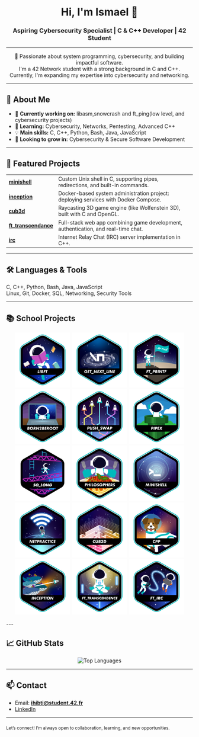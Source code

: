 <h1 align="center">Hi, I'm Ismael 👋</h1>
<h3 align="center">Aspiring Cybersecurity Specialist | C & C++ Developer | 42 Student</h3>

---

<p align="center">
  🚀 Passionate about system programming, cybersecurity, and building impactful software.<br>
  I'm a 42 Network student with a strong background in C and C++. Currently, I'm expanding my expertise into cybersecurity and networking.
</p>

---

## 💼 About Me

- 🔭 **Currently working on:** libasm,snowcrash and ft_ping(low level, and cybersecurity projects) 
- 🌱 **Learning:** Cybersecurity, Networks, Pentesting, Advanced C++
- 💡 **Main skills:** C, C++, Python, Bash, Java, JavaScript
- 🎯 **Looking to grow in:** Cybersecurity & Secure Software Development

---

## 🌟 Featured Projects

<table>
  <tr>
    <td><a href="https://github.com/ihibti/minihell"><b>minishell</b></a></td>
    <td>Custom Unix shell in C, supporting pipes, redirections, and built-in commands.</td>
  </tr>
  <tr>
    <td><a href="https://github.com/mcombeau/inception"><b>inception</b></a></td>
    <td>Docker-based system administration project: deploying services with Docker Compose.</td>
  </tr>
  <tr>
    <td><a href="https://github.com/ihibti/cub3D"><b>cub3d</b></a></td>
    <td>Raycasting 3D game engine (like Wolfenstein 3D), built with C and OpenGL.</td>
  </tr>
  <tr>
    <td><a href="https://github.com/mcombeau/ft_transcendance"><b>ft_transcendance</b></a></td>
    <td>Full-stack web app combining game development, authentication, and real-time chat.</td>
  </tr>
  <tr>
    <td><a href="https://github.com/mcombeau/ft_irc"><b>irc</b></a></td>
    <td>Internet Relay Chat (IRC) server implementation in C++.</td>
  </tr>
</table>

---

## 🛠️ Languages & Tools

C, C++, Python, Bash, Java, JavaScript  
Linux, Git, Docker, SQL, Networking, Security Tools

---

## 📚 School Projects

<p align="center">
  <a href="https://github.com/ihibti/42-tc-libft"><img src="https://github.com/mcombeau/mcombeau/blob/main/42_badges/libfte.png" alt="Libft"></a>
  <a href="https://github.com/ihibti/42-tc-get_next_line"><img src="https://github.com/mcombeau/mcombeau/blob/main/42_badges/get_next_linee.png" alt="Get Next Line"></a>
  <a href="https://github.com/ihibti/42-tc-ft_printf"><img src="https://github.com/mcombeau/mcombeau/blob/main/42_badges/ft_printfe.png" alt="ft_printf"></a>
  <a href="https://github.com/ihibti/42-tc-Born2beroot"><img src="https://github.com/mcombeau/mcombeau/blob/main/42_badges/born2beroote.png" alt="Born2beroot"></a>
  <a href="https://github.com/ihibti/42-tc-push_swap"><img src="https://github.com/mcombeau/mcombeau/blob/main/42_badges/push_swape.png" alt="Push Swap"></a>
  <a href="https://github.com/ihibti/42-tc-pipex"><img src="https://github.com/mcombeau/mcombeau/blob/main/42_badges/pipexe.png" alt="Pipex"></a>
  <a href="https://github.com/ihibti/42-tc-so_long"><img src="https://github.com/mcombeau/mcombeau/blob/main/42_badges/so_longn.png" alt="So Long"></a>
  <a href="https://github.com/ihibti/philosophers"><img src="https://github.com/mcombeau/mcombeau/blob/main/42_badges/philosopherse.png" alt="Philosophers"></a>
  <a href="https://github.com/ihibti/minihell"><img src="https://github.com/mcombeau/mcombeau/blob/main/42_badges/minishelle.png" alt="minishell"></a>
  <a href="https://github.com/ihibti/net_practice"><img src="https://github.com/mcombeau/mcombeau/blob/main/42_badges/netpracticee.png" alt="net_practice"></a>
  <a href="https://github.com/ihibti/cub3D"><img src="https://github.com/mcombeau/mcombeau/blob/main/42_badges/cub3de.png" alt="cub3D"></a>
  <a href="https://github.com/ihibti/Cpp_Modules"><img src="https://github.com/mcombeau/mcombeau/blob/main/42_badges/cppe.png" alt="CPP Modules"></a>
  <a href="https://github.com/mcombeau/inception"><img src="https://github.com/mcombeau/mcombeau/blob/main/42_badges/inceptione.png" alt="Inception"></a>
  <a href="https://github.com/mcombeau/ft_transcendance"><img src="https://github.com/mcombeau/mcombeau/blob/main/42_badges/ft_transcendencee.png" alt="ft_transcendance"></a>
  <a href="https://github.com/mcombeau/ft_irc"><img src="https://github.com/mcombeau/mcombeau/blob/main/42_badges/ft_irce.png" alt="IRC"></a>
</p>
---

## 📈 GitHub Stats

<p align="center">
  <img src="https://github-readme-stats.vercel.app/api/top-langs/?username=ihibti&layout=donut-vertical&theme=react" alt="Top Languages">
</p>

---

## 📫 Contact

- Email: **ihibti@student.42.fr**
- [LinkedIn](https://www.linkedin.com/) <!-- Add your profile link here if you have one! -->

---

<sub>Let’s connect! I’m always open to collaboration, learning, and new opportunities.</sub>
